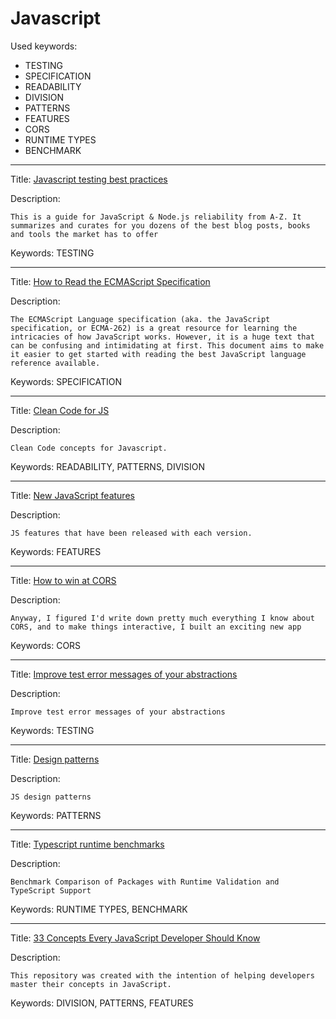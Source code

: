 # Javascript

Used keywords:
* TESTING
* SPECIFICATION
* READABILITY
* DIVISION
* PATTERNS
* FEATURES
* CORS
* RUNTIME TYPES
* BENCHMARK

<hr/>

Title: [Javascript testing best practices](https://github.com/goldbergyoni/javascript-testing-best-practices)

Description:
```
This is a guide for JavaScript & Node.js reliability from A-Z. It summarizes and curates for you dozens of the best blog posts, books and tools the market has to offer
```

Keywords: TESTING


<hr/>

Title: [How to Read the ECMAScript Specification](https://timothygu.me/es-howto/#navigating-the-spec)

Description:
```
The ECMAScript Language specification (aka. the JavaScript specification, or ECMA-262) is a great resource for learning the intricacies of how JavaScript works. However, it is a huge text that can be confusing and intimidating at first. This document aims to make it easier to get started with reading the best JavaScript language reference available.
```

Keywords: SPECIFICATION

<hr/>

Title: [Clean Code for JS](https://github.com/ryanmcdermott/clean-code-javascript)

Description:
```
Clean Code concepts for Javascript.
```

Keywords: READABILITY, PATTERNS, DIVISION

<hr/>

Title: [New JavaScript features](https://exploringjs.com/impatient-js/ch_new-javascript-features.html)

Description:
```
JS features that have been released with each version.
```

Keywords: FEATURES

<hr/>

Title: [How to win at CORS](https://jakearchibald.com/2021/cors/)

Description:
```
Anyway, I figured I'd write down pretty much everything I know about CORS, and to make things interactive, I built an exciting new app
```

Keywords: CORS

<hr/>

Title: [Improve test error messages of your abstractions](https://kentcdodds.com/blog/improve-test-error-messages-of-your-abstractions)

Description:
```
Improve test error messages of your abstractions
```

Keywords: TESTING

<hr/>

Title: [Design patterns](https://www.patterns.dev/posts/introduction/)

Description:
```
JS design patterns
```

Keywords: PATTERNS

<hr/>

Title: [Typescript runtime benchmarks](https://github.com/moltar/typescript-runtime-type-benchmarks)

Description:
```
Benchmark Comparison of Packages with Runtime Validation and TypeScript Support
```

Keywords: RUNTIME TYPES, BENCHMARK


<hr/>

Title: [33 Concepts Every JavaScript Developer Should Know ](https://github.com/leonardomso/33-js-concepts?tab=readme-ov-file#-table-of-contents)

Description:
```
This repository was created with the intention of helping developers master their concepts in JavaScript.
```

Keywords: DIVISION, PATTERNS, FEATURES



